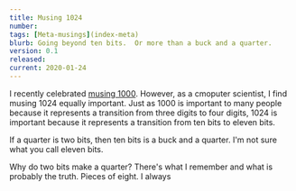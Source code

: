```yaml
---
title: Musing 1024
number: 
tags: [Meta-musings](index-meta)
blurb: Going beyond ten bits.  Or more than a buck and a quarter.
version: 0.1
released: 
current: 2020-01-24
---
```

I recently celebrated [musing 1000](musing-1000).  However, as a
cmoputer scientist, I find musing 1024 equally important.  Just as
1000 is important to many people because it represents a transition
from three digits to four digits, 1024 is important because it 
represents a transition from ten bits to eleven bits.  

If a quarter is two bits, then ten bits is a buck and a quarter.  I'm
not sure what you call eleven bits.

Why do two bits make a quarter?  There's what I remember and what is
probably the truth.  Pieces of eight.  I always

